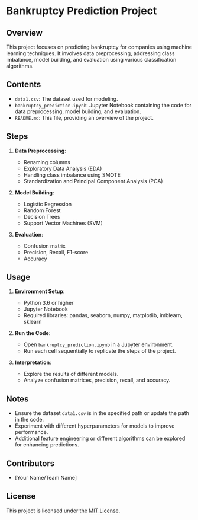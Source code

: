 # Bankruptcy Prediction Project

## Overview
This project focuses on predicting bankruptcy for companies using machine learning techniques. It involves data preprocessing, addressing class imbalance, model building, and evaluation using various classification algorithms.

## Contents
- `data1.csv`: The dataset used for modeling.
- `bankruptcy_prediction.ipynb`: Jupyter Notebook containing the code for data preprocessing, model building, and evaluation.
- `README.md`: This file, providing an overview of the project.

## Steps
1. **Data Preprocessing**: 
   - Renaming columns
   - Exploratory Data Analysis (EDA)
   - Handling class imbalance using SMOTE
   - Standardization and Principal Component Analysis (PCA)

2. **Model Building**:
   - Logistic Regression
   - Random Forest
   - Decision Trees
   - Support Vector Machines (SVM)

3. **Evaluation**:
   - Confusion matrix
   - Precision, Recall, F1-score
   - Accuracy

## Usage
1. **Environment Setup**:
   - Python 3.6 or higher
   - Jupyter Notebook
   - Required libraries: pandas, seaborn, numpy, matplotlib, imblearn, sklearn

2. **Run the Code**:
   - Open `bankruptcy_prediction.ipynb` in a Jupyter environment.
   - Run each cell sequentially to replicate the steps of the project.

3. **Interpretation**:
   - Explore the results of different models.
   - Analyze confusion matrices, precision, recall, and accuracy.

## Notes
- Ensure the dataset `data1.csv` is in the specified path or update the path in the code.
- Experiment with different hyperparameters for models to improve performance.
- Additional feature engineering or different algorithms can be explored for enhancing predictions.

## Contributors
- [Your Name/Team Name]

## License
This project is licensed under the [MIT License](link-to-your-license-file).
